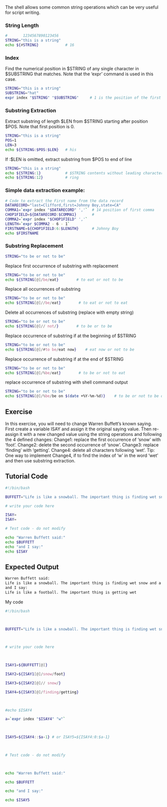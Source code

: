 The shell allows some common string operations which can be very useful for script writing.

### String Length

```bash
#       1234567890123456
STRING="this is a string"
echo ${#STRING}            # 16
```

### Index

Find the numerical position in $STRING of any single character in $SUBSTRING that matches. Note that the ‘expr’ command is used in this case.

```bash
STRING="this is a string"
SUBSTRING="hat"
expr index "$STRING" "$SUBSTRING"     # 1 is the position of the first 't' in $STRING
```

### Substring Extraction

Extract substring of length $LEN from $STRING starting after position $POS. Note that first position is 0.

```bash
STRING="this is a string"
POS=1
LEN=3
echo ${STRING:$POS:$LEN}   # his
```

If :$LEN is omitted, extract substring from $POS to end of line

```bash
STRING="this is a string"
echo ${STRING:1}           # $STRING contents without leading character
echo ${STRING:12}          # ring
```

### Simple data extraction example:

```bash
# Code to extract the First name from the data record
DATARECORD="last=Clifford,first=Johnny Boy,state=CA"
COMMA1=`expr index "$DATARECORD" ','`  # 14 position of first comma
CHOP1FIELD=${DATARECORD:$COMMA1}       #
COMMA2=`expr index "$CHOP1FIELD" ','`
LENGTH=`expr $COMMA2 - 6 - 1`
FIRSTNAME=${CHOP1FIELD:6:$LENGTH}      # Johnny Boy
echo $FIRSTNAME
```

### Substring Replacement

```bash
STRING="to be or not to be"
```

Replace first occurrence of substring with replacement

```bash
STRING="to be or not to be"
echo ${STRING[@]/be/eat}        # to eat or not to be
```

Replace all occurrences of substring

```bash
STRING="to be or not to be"
echo ${STRING[@]//be/eat}        # to eat or not to eat
```

Delete all occurrences of substring (replace with empty string)

```bash
STRING="to be or not to be"
echo ${STRING[@]// not/}        # to be or to be
```

Replace occurrence of substring if at the beginning of $STRING

```bash
STRING="to be or not to be"
echo ${STRING[@]/#to be/eat now}    # eat now or not to be
```

Replace occurrence of substring if at the end of $STRING

```bash
STRING="to be or not to be"
echo ${STRING[@]/%be/eat}        # to be or not to eat
```

replace occurrence of substring with shell command output

```bash
STRING="to be or not to be"
echo ${STRING[@]/%be/be on $(date +%Y-%m-%d)}    # to be or not to be on 2012-06-14
```

## Exercise

In this exercise, you will need to change Warren Buffett’s known saying. First create a variable ISAY and assign it the original saying value. Then re-assign it with a new changed value using the string operations and following the 4 defined changes: Change1: replace the first occurrence of ‘snow’ with ‘foot’. Change2: delete the second occurrence of ‘snow’. Change3: replace ‘finding’ with ‘getting’. Change4: delete all characters following ‘wet’. Tip: One way to implement Change4, if to find the index of ‘w’ in the word ‘wet’ and then use substring extraction.

## Tutorial Code

```bash
#!/bin/bash

BUFFETT="Life is like a snowball. The important thing is finding wet snow and a really long hill."

# write your code here

ISAY=
ISAY=

# Test code - do not modify

echo "Warren Buffett said:"
echo $BUFFETT
echo "and I say:"
echo $ISAY
```

## Expected Output

```bash
Warren Buffett said:
Life is like a snowball. The important thing is finding wet snow and a really long hill.
and I say:
Life is like a football. The important thing is getting wet
```


My code 

```bash
#!/bin/bash

  

BUFFETT="Life is like a snowball. The important thing is finding wet snow and a really long hill."

  

# write your code here

  

ISAY1=${BUFFETT[@]}

ISAY2=${ISAY1[@]/snow/foot}

ISAY3=${ISAY2[@]// snow/}

ISAY4=${ISAY3[@]/finding/getting}

  

#echo $ISAY4

a=`expr index "$ISAY4" "w"`

  

ISAY5=${ISAY4::$a-1} # or ISAY5=${ISAY4:0:$a-1}

  

# Test code - do not modify

  

echo "Warren Buffett said:"

echo $BUFFETT

echo "and I say:"

echo $ISAY5
```